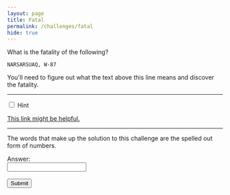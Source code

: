 ```yaml
---
layout: page
title: Fatal
permalink: /challenges/fatal
hide: true
---
```


What is the fatality of the following?

`NARSARSUAQ, W-87`

You'll need to figure out what the text above this line means and discover the fatality.

<!-- Answer - ONE_SIX_ONE -->

---

<div class="wrap-collapsible">
  <input id="collapsible" class="toggle" type="checkbox">
  <label for="collapsible" class="lbl-toggle">Hint</label>
  <div class="collapsible-content">
    <div class="content-inner">
      <p>
        <a href="https://outrider.org/nuclear-weapons/interactive/bomb-blast/">This link might be helpful.</a>
      </p>
    </div>
  </div>
</div>

---
The words that make up the solution to this challenge are the spelled out form
of numbers.

<form>
    <label for="answer">Answer:</label><br>
    <input type="text" id="submission" name="submission"><br><br>
    <input type="submit" value="Submit" onclick="javascript:checkAnswer('fatal', document.getElementById('submission').value)">
</form>